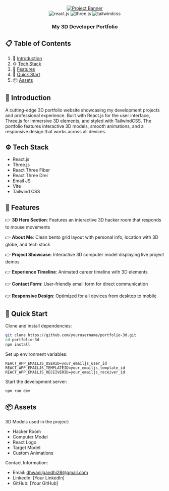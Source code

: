 <div align="center">
  <br />
    <a href="https://youtu.be/kt0FrkQgw8w" target="_blank">
      <img src="https://github.com/user-attachments/assets/2afc2dc3-f840-4d98-9378-f34acd7df173" alt="Project Banner">
    </a>
  <br />

  <div>
    <img src="https://img.shields.io/badge/-React_JS-black?style=for-the-badge&logoColor=white&logo=react&color=61DAFB" alt="react.js" />
    <img src="https://img.shields.io/badge/-Three_JS-black?style=for-the-badge&logoColor=white&logo=threedotjs&color=000000" alt="three.js" />
    <img src="https://img.shields.io/badge/-Tailwind_CSS-black?style=for-the-badge&logoColor=white&logo=tailwindcss&color=06B6D4" alt="tailwindcss" />
  </div>

  <h3 align="center">My 3D Developer Portfolio</h3>
</div>

## 📋 Table of Contents

1. 🤖 [Introduction](#introduction)
2. ⚙️ [Tech Stack](#tech-stack)
3. 🔋 [Features](#features)
4. 🤸 [Quick Start](#quick-start)
5. 📦 [Assets](#assets)


## <a name="introduction">🤖 Introduction</a>

A cutting-edge 3D portfolio website showcasing my development projects and professional experience. Built with React.js for the user interface, Three.js for immersive 3D elements, and styled with TailwindCSS. The portfolio features interactive 3D models, smooth animations, and a responsive design that works across all devices.

## <a name="tech-stack">⚙️ Tech Stack</a>

- React.js
- Three.js
- React Three Fiber
- React Three Drei
- Email JS
- Vite
- Tailwind CSS

## <a name="features">🔋 Features</a>

👉 **3D Hero Section**: Features an interactive 3D hacker room that responds to mouse movements

👉 **About Me**: Clean bento grid layout with personal info, location with 3D globe, and tech stack

👉 **Project Showcase**: Interactive 3D computer model displaying live project demos

👉 **Experience Timeline**: Animated career timeline with 3D elements

👉 **Contact Form**: User-friendly email form for direct communication

👉 **Responsive Design**: Optimized for all devices from desktop to mobile

## <a name="quick-start">🤸 Quick Start</a>

Clone and install dependencies:

```bash
git clone https://github.com/yourusername/portfolio-3d.git
cd portfolio-3d
npm install
```

Set up environment variables:

```env
REACT_APP_EMAILJS_USERID=your_emailjs_user_id
REACT_APP_EMAILJS_TEMPLATEID=your_emailjs_template_id
REACT_APP_EMAILJS_RECEIVERID=your_emailjs_receiver_id
```

Start the development server:

```bash
npm run dev
```

## <a name="assets">📦 Assets</a>

3D Models used in the project:
- Hacker Room
- Computer Model
- React Logo
- Target Model
- Custom Animations

Contact Information:
- Email: dhwanilgandhi28@gmail.com
- LinkedIn: [Your LinkedIn]
- GitHub: [Your GitHub]